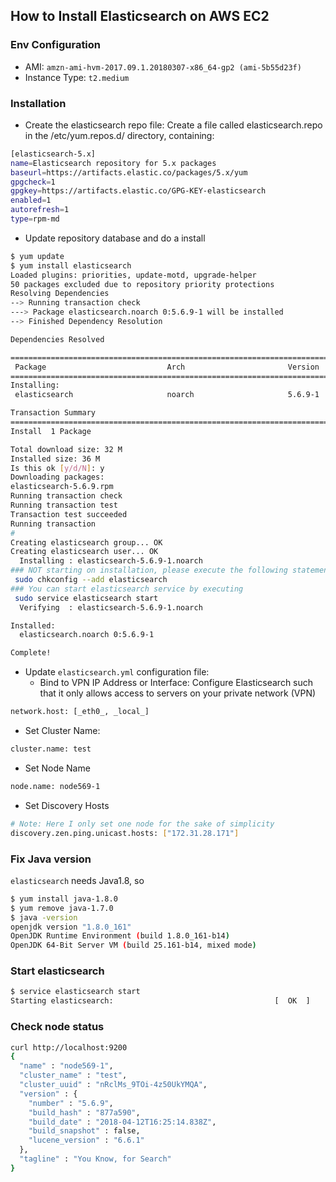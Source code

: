 ## How to Install Elasticsearch on AWS EC2

### Env Configuration
* AMI: `amzn-ami-hvm-2017.09.1.20180307-x86_64-gp2 (ami-5b55d23f)`
* Instance Type: `t2.medium`


### Installation
* Create the elasticsearch repo file: Create a file called elasticsearch.repo in the /etc/yum.repos.d/ directory, containing:
```bash
[elasticsearch-5.x]
name=Elasticsearch repository for 5.x packages
baseurl=https://artifacts.elastic.co/packages/5.x/yum
gpgcheck=1
gpgkey=https://artifacts.elastic.co/GPG-KEY-elasticsearch
enabled=1
autorefresh=1
type=rpm-md
```
* Update repository database and do a install
```bash
$ yum update
$ yum install elasticsearch
Loaded plugins: priorities, update-motd, upgrade-helper
50 packages excluded due to repository priority protections
Resolving Dependencies
--> Running transaction check
---> Package elasticsearch.noarch 0:5.6.9-1 will be installed
--> Finished Dependency Resolution

Dependencies Resolved

=======================================================================================================================================
 Package                           Arch                       Version                      Repository                             Size
=======================================================================================================================================
Installing:
 elasticsearch                     noarch                     5.6.9-1                      elasticsearch-5.x                      32 M

Transaction Summary
=======================================================================================================================================
Install  1 Package

Total download size: 32 M
Installed size: 36 M
Is this ok [y/d/N]: y
Downloading packages:
elasticsearch-5.6.9.rpm                                                                                         |  32 MB  00:00:01
Running transaction check
Running transaction test
Transaction test succeeded
Running transaction
#
Creating elasticsearch group... OK
Creating elasticsearch user... OK
  Installing : elasticsearch-5.6.9-1.noarch                                                                                        1/1
### NOT starting on installation, please execute the following statements to configure elasticsearch service to start automatically using chkconfig
 sudo chkconfig --add elasticsearch
### You can start elasticsearch service by executing
 sudo service elasticsearch start
  Verifying  : elasticsearch-5.6.9-1.noarch                                                                                        1/1

Installed:
  elasticsearch.noarch 0:5.6.9-1

Complete!
```
* Update `elasticsearch.yml` configuration file:
  * Bind to VPN IP Address or Interface: Configure Elasticsearch such that it only allows access to servers on your private network (VPN)
```bash
network.host: [_eth0_, _local_]
```
* Set Cluster Name:
```bash
cluster.name: test
```
* Set Node Name
```bash
node.name: node569-1
```
* Set Discovery Hosts
```bash
# Note: Here I only set one node for the sake of simplicity
discovery.zen.ping.unicast.hosts: ["172.31.28.171"]
```

### Fix Java version
`elasticsearch` needs Java1.8, so
```bash
$ yum install java-1.8.0
$ yum remove java-1.7.0
$ java -version
openjdk version "1.8.0_161"
OpenJDK Runtime Environment (build 1.8.0_161-b14)
OpenJDK 64-Bit Server VM (build 25.161-b14, mixed mode)
```

### Start elasticsearch
```bash
$ service elasticsearch start
Starting elasticsearch:                                    [  OK  ]
```

### Check node status
```bash
curl http://localhost:9200
{
  "name" : "node569-1",
  "cluster_name" : "test",
  "cluster_uuid" : "nRclMs_9TOi-4z50UkYMQA",
  "version" : {
    "number" : "5.6.9",
    "build_hash" : "877a590",
    "build_date" : "2018-04-12T16:25:14.838Z",
    "build_snapshot" : false,
    "lucene_version" : "6.6.1"
  },
  "tagline" : "You Know, for Search"
}
```
